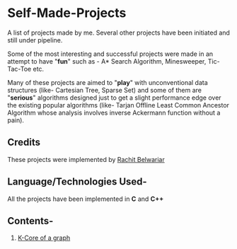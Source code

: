 # Self-Made-Projects
A list of projects made by me. Several other projects have been initiated and still under pipeline.

Some of the most interesting and successful projects were made in an attempt to have "**fun**" such as - A* Search Algorithm, Minesweeper, Tic-Tac-Toe etc.

Many of these projects are aimed to "**play**" with unconventional data structures (like- Cartesian Tree, Sparse Set) and some of them are "**serious**" algorithms designed just to get a slight performance edge over the existing popular algorithms (like- Tarjan Offline Least Common Ancestor Algorithm whose analysis involves inverse Ackermann function without a pain).


## Credits

These projects were implemented by [Rachit Belwariar](https://in.linkedin.com/in/rachit-belwariar-a23229ab)


## Language/Technologies Used-

All the projects have been implemented in **C** and **C++**


## Contents-

1. [K-Core of a graph](https://github.com/gbelwariar/Self-Made-Projects/tree/master/K-Core-of-a-graph)
